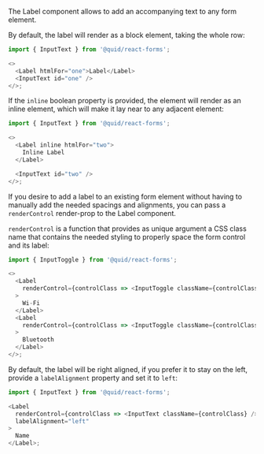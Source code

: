 The Label component allows to add an accompanying text to any form element.

By default, the label will render as a block element, taking the whole row:

```js
import { InputText } from '@quid/react-forms';

<>
  <Label htmlFor="one">Label</Label>
  <InputText id="one" />
</>;
```

If the `inline` boolean property is provided, the element will render as an inline
element, which will make it lay near to any adjacent element:

```js
import { InputText } from '@quid/react-forms';

<>
  <Label inline htmlFor="two">
    Inline Label
  </Label>

  <InputText id="two" />
</>;
```

If you desire to add a label to an existing form element without having to manually
add the needed spacings and alignments, you can pass a `renderControl` render-prop
to the Label component.

`renderControl` is a function that provides as unique argument a CSS class name that
contains the needed styling to properly space the form control and its label:

```js
import { InputToggle } from '@quid/react-forms';

<>
  <Label
    renderControl={controlClass => <InputToggle className={controlClass} />}
  >
    Wi-Fi
  </Label>
  <Label
    renderControl={controlClass => <InputToggle className={controlClass} />}
  >
    Bluetooth
  </Label>
</>;
```

By default, the label will be right aligned, if you prefer it to stay on the left,
provide a `labelAlignment` property and set it to `left`:

```js
import { InputText } from '@quid/react-forms';

<Label
  renderControl={controlClass => <InputText className={controlClass} />}
  labelAlignment="left"
>
  Name
</Label>;
```
